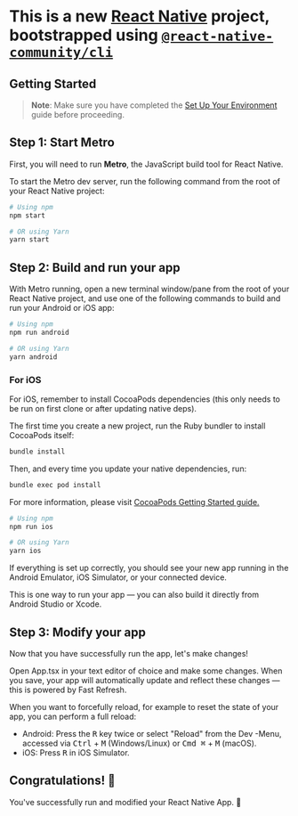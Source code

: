 # This is a new [**React Native**](https://reactnative.dev) project, bootstrapped using [`@react-native-community/cli`](https://github.com/react-native-community/cli)

## Getting Started

> **Note**: Make sure you have completed the [Set Up Your Environment](https://reactnative.dev/docs/set-up-your-environment) guide before proceeding.

## Step 1: Start Metro

First, you will need to run **Metro**, the JavaScript build tool for React Native.

To start the Metro dev server, run the following command from the root of your React Native project:

```sh
# Using npm
npm start

# OR using Yarn
yarn start
```

## Step 2: Build and run your app

With Metro running, open a new terminal window/pane from the root of your React Native project, and use one of the following commands to build and run your Android or iOS app:

```sh
# Using npm
npm run android

# OR using Yarn
yarn android
```

### For iOS

For iOS, remember to install CocoaPods dependencies (this only needs to be run on first clone or after updating native deps).

The first time you create a new project, run the Ruby bundler to install CocoaPods itself:

```sh
bundle install
```

Then, and every time you update your native dependencies, run:

```sh
bundle exec pod install
```

For more information, please visit [CocoaPods Getting Started guide.](https://guides.cocoapods.org/using/getting-started.html)

```sh
# Using npm
npm run ios

# OR using Yarn
yarn ios
```

If everything is set up correctly, you should see your new app running in the Android Emulator, iOS Simulator, or your connected device.

This is one way to run your app — you can also build it directly from Android Studio or Xcode.

## Step 3: Modify your app

Now that you have successfully run the app, let's make changes!

Open App.tsx in your text editor of choice and make some changes. When you save, your app will automatically update and reflect these changes — this is powered by Fast Refresh.

When you want to forcefully reload, for example to reset the state of your app, you can perform a full reload:

- Android: Press the <kbd>R</kbd> key twice or select "Reload" from the Dev -Menu, accessed via <kbd>Ctrl</kbd> + <kbd>M</kbd> (Windows/Linux) or <kbd>Cmd ⌘</kbd> + <kbd>M</kbd> (macOS).
- iOS: Press <kbd>R</kbd> in iOS Simulator.

## Congratulations! :tada:

You've successfully run and modified your React Native App. :partying_face:
